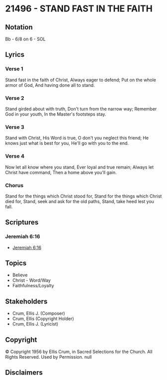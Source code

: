 # 21496 - STAND FAST IN THE FAITH

## Notation

Bb - 6/8 on 6 - SOL

## Lyrics

### Verse 1

Stand fast in the faith of Christ, Always eager to defend; Put on the whole armor of God, And having done all to stand.


### Verse 2

Stand girded about with truth, Don't turn from the narrow way; Remember God in your youth, In the Master's footsteps stay.


### Verse 3

Stand with Christ, His Word is true, O don't you neglect this friend; He knows just what is best for you, He'll go with you to the end.


### Verse 4

Now let all know where you stand, Ever loyal and true remain; Always let Christ have command, Then a home above you'll gain.

### Chorus

Stand for the things which Christ stood for, Stand for the things which Christ died for, Stand, seek and ask for the old paths, Stand, take heed lest you fall.


## Scriptures

### Jeremiah 6:16

- [Jeremiah 6:16](https://www.biblegateway.com/passage/?search=Jeremiah%206%3A16)


## Topics

- Believe
- Christ - Word/Way
- Faithfulness/Loyalty

## Stakeholders

- Crum, Ellis J. (Composer)
- Crum, Ellis (Copyright Holder)
- Crum, Ellis J. (Lyricist)

## Copyright

© Copyright 1956 by Ellis Crum, in Sacred Selections for the Church. All Rights Reserved. Used by Permission.
null

## Disclaimers


